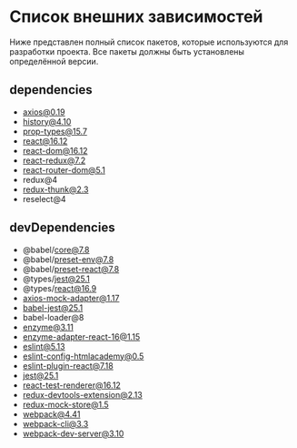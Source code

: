 # Список внешних зависимостей

Ниже представлен полный список пакетов, которые используются для разработки проекта. Все пакеты должны быть установлены определённой версии.


## dependencies

* axios@0.19
* history@4.10
* prop-types@15.7
* react@16.12
* react-dom@16.12
* react-redux@7.2
* react-router-dom@5.1
* redux@4
* redux-thunk@2.3
* reselect@4

## devDependencies

* @babel/core@7.8
* @babel/preset-env@7.8
* @babel/preset-react@7.8
* @types/jest@25.1
* @types/react@16.9
* axios-mock-adapter@1.17
* babel-jest@25.1
* babel-loader@8
* enzyme@3.11
* enzyme-adapter-react-16@1.15
* eslint@5.13
* eslint-config-htmlacademy@0.5
* eslint-plugin-react@7.18
* jest@25.1
* react-test-renderer@16.12
* redux-devtools-extension@2.13
* redux-mock-store@1.5
* webpack@4.41
* webpack-cli@3.3
* webpack-dev-server@3.10

